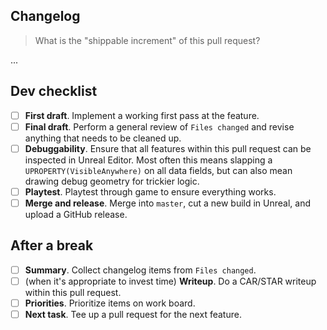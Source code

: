 ## Changelog

> What is the "shippable increment" of this pull request?

...

## Dev checklist

* [ ] **First draft**. Implement a working first pass at the feature.
* [ ] **Final draft**. Perform a general review of `Files changed` and revise anything that needs to be cleaned up.
* [ ] **Debuggability**. Ensure that all features within this pull request can be inspected in Unreal Editor. Most often this means slapping a `UPROPERTY(VisibleAnywhere)` on all data fields, but can also mean drawing debug geometry for trickier logic.
* [ ] **Playtest**. Playtest through game to ensure everything works.
* [ ] **Merge and release**. Merge into `master`, cut a new build in Unreal, and upload a GitHub release.

## After a break

* [ ] **Summary**. Collect changelog items from `Files changed`.
* [ ] (when it's appropriate to invest time) **Writeup**. Do a CAR/STAR writeup within this pull request.
* [ ] **Priorities**. Prioritize items on work board.
* [ ] **Next task**. Tee up a pull request for the next feature.
